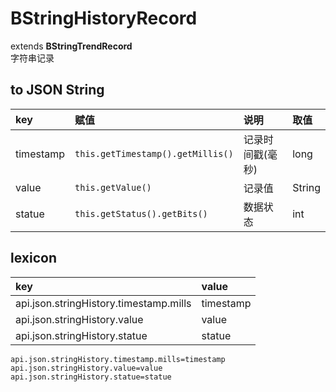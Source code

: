# BStringHistoryRecord
extends **BStringTrendRecord**  
字符串记录

## to JSON String
| key | 赋值 | 说明 | 取值 |
|:-------|:------|:-------|:---------|
| timestamp | `this.getTimestamp().getMillis()` | 记录时间戳(毫秒) | long |
| value | `this.getValue()` | 记录值 | String |
| statue | `this.getStatus().getBits()` | 数据状态 | int |

## lexicon
| key | value |
|:-------|:------|
| api.json.stringHistory.timestamp.mills | timestamp |
| api.json.stringHistory.value | value |
| api.json.stringHistory.statue | statue |

`
api.json.stringHistory.timestamp.mills=timestamp
api.json.stringHistory.value=value
api.json.stringHistory.statue=statue
`